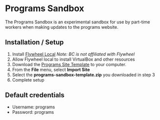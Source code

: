 # Programs Sandbox
The Programs Sandbox is an experimental sandbox for use by part-time workers when making updates to the programs website.

## Installation / Setup
1. Install [Flywheel Local](https://local.getflywheel.com/) *Note: BC is not affiliated with Flywheel*
2. Allow Flywheel local to install VirtualBox and other resources
3. Download the [Programs Site Template](https://github.com/BellevueCollege/public-docs/raw/master/local-development/programs/programs-sandbox-template.zip) to your computer.
4. From the **File** menu, select **Import Site**
5. Select the **programs-sandbox-template.zip** you downloaded in step 3
6. Complete setup

## Default credentials
* Username: programs
* Password: programs